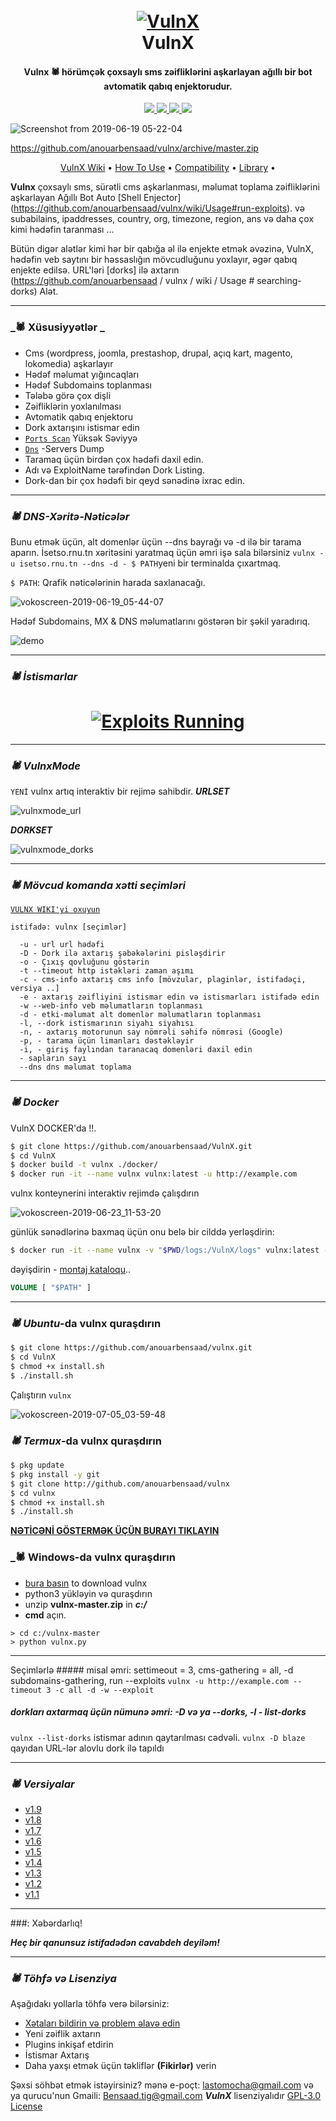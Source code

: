 <h1 align="center">
  <br>
  <a href="https://github.com/anouarbensaad/VulnX"><img src="https://i.ibb.co/ZxxFqxQ/vxv2.png" alt="VulnX"></a>
  <br>
  VulnX
  <br>
</h1>

<h4 align="center">Vulnx 🕷️ hörümçək çoxsaylı sms zəifliklərini aşkarlayan ağıllı bir bot avtomatik qabıq enjektorudur. </h4>

<p align="center">
   <a href="https://github.com/anouarbensaad/vulnx/releases">
    <img src="https://img.shields.io/github/release/anouarbensaad/vulnx.svg">
  </a>

  <a href="https://pypi.org/project/vulnx/">
    <img src="https://img.shields.io/badge/pypi-vulnx-red.svg">
  </a>

  <a href="https://github.com/anouarbensaad/vulnx/issues?q=is%3Aissue+is%3Aclosed">
      <img src="https://img.shields.io/github/issues-closed/anouarbensaad/vulnx.svg">
  </a>
  <a href="https://travis-ci.com/anouarbensaad/vulnx">
    <img src="https://img.shields.io/travis/com/anouarbensaad/vulnx.svg">
  </a>
</p>

![Screenshot from 2019-06-19 05-22-04](https://user-images.githubusercontent.com/23563528/59736664-7c2fed00-9252-11e9-936d-53ea02628711.png)

https://github.com/anouarbensaad/vulnx/archive/master.zip
<p align="center">
  <a href="https://github.com/anouarbensaad/vulnx/wiki">VulnX Wiki</a> •
  <a href="https://github.com/anouarbensaad/vulnx/wiki/Usage">How To Use</a> •
  <a href="https://github.com/anouarbensaad/vulnx/wiki/Compatibility-&-Dependencies">Compatibility</a> •
  <a href="https://github.com/anouarbensaad/vulnx/wiki/Vulnx-Library">Library</a> •
</p>

**Vulnx** çoxsaylı sms, sürətli cms aşkarlanması, məlumat toplama zəifliklərini aşkarlayan Ağıllı Bot Auto [Shell Enjector] (https://github.com/anouarbensaad/vulnx/wiki/Usage#run-exploits). və subabilains, ipaddresses, country, org, timezone, region, ans və daha çox kimi hədəfin taranması ...

Bütün digər alətlər kimi hər bir qabığa əl ilə enjekte etmək əvəzinə, VulnX, hədəfin veb saytını bir həssaslığın mövcudluğunu yoxlayır, əgər qabıq enjekte edilsə. URL'ləri [dorks] ilə axtarın (https://github.com/anouarbensaad / vulnx / wiki / Usage # searching-dorks) Alət.

-------------------------------------

### _🕷️ Xüsusiyyətlər _

- Cms (wordpress, joomla, prestashop, drupal, açıq kart, magento, lokomedia) aşkarlayır
- Hədəf məlumat yığıncaqları
- Hədəf Subdomains toplanması
- Tələbə görə çox dişli
- Zəifliklərin yoxlanılması
- Avtomatik qabıq enjektoru
- Dork axtarışını istismar edin 
- [`Ports Scan`](https://user-images.githubusercontent.com/23563528/58365946-40a83a00-7ec3-11e9-87c5-055ed67109b7.jpg) Yüksək Səviyyə 
- [`Dns`](https://user-images.githubusercontent.com/23563528/58365784-09388e00-7ec1-11e9-8a05-e71fa39f146d.png) -Servers Dump 
- Taramaq üçün birdən çox hədəfi daxil edin.
- Adı və ExploitName tərəfindən Dork Listing.
- Dork-dan bir çox hədəfi bir qeyd sənədinə ixrac edin. 

-------------------------------------


### _🕷️ DNS-Xəritə-Nəticələr_

Bunu etmək üçün, alt domenlər üçün --dns bayrağı və -d ilə bir tarama aparın.
İsetso.rnu.tn xəritəsini yaratmaq üçün əmri işə sala bilərsiniz
`vulnx -u isetso.rnu.tn --dns -d - $ PATH`yeni bir terminalda çıxartmaq.

`$ PATH`: Qrafik nəticələrinin harada saxlanacağı. 

![vokoscreen-2019-06-19_05-44-07](https://user-images.githubusercontent.com/23563528/59737395-696ae780-9255-11e9-9e09-26416de89bee.gif)


Hədəf Subdomains, MX & DNS məlumatlarını göstərən bir şəkil yaradırıq.

![demo](https://i.ibb.co/WfdhvWC/isetso-rnu-tn.png)

-------------------------------------

### _🕷️ İstismarlar_
<h1 align="center">
<a href="https://github.com/anouarbensaad/VulnX"><img src="https://user-images.githubusercontent.com/23563528/59737042-06c51c00-9254-11e9-87f8-876b33c87be1.gif" alt="Exploits Running"></a>
</h1>


-------------------------------------

### _🕷️ VulnxMode_
`YENİ`
vulnx artıq interaktiv bir rejimə sahibdir.
***URLSET***

![vulnxmode_url](https://user-images.githubusercontent.com/23563528/68983791-fddd7400-080c-11ea-8e2b-c463a2c8f8c5.png)

***DORKSET***

![vulnxmode_dorks](https://user-images.githubusercontent.com/23563528/68985825-bf01eb00-0819-11ea-83ea-3db022b1d645.png)

-------------------------------------



### _🕷️ Mövcud komanda xətti seçimləri_
[`VULNX WIKI'yi oxuyun`](https://github.com/anouarbensaad/vulnx/wiki/Usage)

    istifadə: vulnx [seçimlər]
    
      -u - url url hədəfi
      -D - Dork ilə axtarış şəbəkələrini pisləşdirir
      -o - Çıxış qovluğunu göstərin
      -t --timeout http istəkləri zaman aşımı
      -c - cms-info axtarış cms info [mövzular, plaginlər, istifadəçi, versiya ..]
      -e - axtarış zəifliyini istismar edin və istismarları istifadə edin
      -w --web-info veb məlumatların toplanması
      -d - etki-məlumat alt domenlər məlumatların toplanması
      -l, --dork istismarının siyahı siyahısı
      -n, - axtarış motorunun say nömrəli səhifə nömrəsi (Google)
      -p, - tarama üçün limanları dəstəkləyir
      -i, - giriş faylından taranacaq domenləri daxil edin
      - sapların sayı
      --dns dns məlumat toplama 

-------------------------------------

### _🕷️ Docker_

VulnX DOCKER'da !!.

```bash
$ git clone https://github.com/anouarbensaad/VulnX.git
$ cd VulnX
$ docker build -t vulnx ./docker/
$ docker run -it --name vulnx vulnx:latest -u http://example.com
```

vulnx konteynerini interaktiv rejimdə çalışdırın


![vokoscreen-2019-06-23_11-53-20](https://user-images.githubusercontent.com/23563528/59975226-a31d5480-95ad-11e9-8252-ddd8291cbee4.gif)


günlük sənədlərinə baxmaq üçün onu belə bir cilddə yerləşdirin:

```bash
$ docker run -it --name vulnx -v "$PWD/logs:/VulnX/logs" vulnx:latest -u http://example.com
```
dəyişdirin - [montaj kataloqu](https://github.com/anouarbensaad/vulnx/blob/master/docker/Dockerfile#L46)..

```Dockerfile
VOLUME [ "$PATH" ]
```

-------------------------------------

### _🕷️ Ubuntu_-da vulnx quraşdırın

```bash
$ git clone https://github.com/anouarbensaad/vulnx.git
$ cd VulnX
$ chmod +x install.sh
$ ./install.sh
```
Çalıştırın `vulnx`

![vokoscreen-2019-07-05_03-59-48](https://user-images.githubusercontent.com/23563528/60695392-7a645b80-9ed9-11e9-94fb-f6025594a9e3.gif)


### _🕷️ Termux_-da vulnx quraşdırın

```BASH
$ pkg update
$ pkg install -y git
$ git clone http://github.com/anouarbensaad/vulnx
$ cd vulnx
$ chmod +x install.sh
$ ./install.sh
```
[**NƏTİCƏNİ GÖSTERMƏK ÜÇÜN BURAYI TIKLAYIN**](https://user-images.githubusercontent.com/23563528/58364091-98847800-7ea6-11e9-9a9a-c27717e4dda1.png)


### _🕷️ Windows-da vulnx quraşdırın

- [bura basın](https://github.com/anouarbensaad/vulnx/archive/master.zip) to download vulnx
- python3 yükləyin və quraşdırın
- unzip **vulnx-master.zip** in ***c:/***
- **cmd** açın.
```
> cd c:/vulnx-master
> python vulnx.py
```

-------------------------------------

Seçimlərlə ##### misal əmri: settimeout = 3, cms-gathering = all, -d subdomains-gathering, run --exploits
`vulnx -u http://example.com --timeout 3 -c all -d -w --exploit` 

##### dorkları axtarmaq üçün nümunə əmri: -D və ya --dorks, -l - list-dorks
`vulnx --list-dorks`
istismar adının qaytarılması cədvəli.
`vulnx -D blaze`
qayıdan URL-lər alovlu dork ilə tapıldı 

-------------------------------------

### _🕷️ Versiyalar_
- [v1.9](https://github.com/anouarbensaad/vulnx/releases/tag/v1.9)
- [v1.8](https://github.com/anouarbensaad/vulnx/releases/tag/v1.8)
- [v1.7](https://github.com/anouarbensaad/vulnx/releases/tag/v1.7)
- [v1.6](https://github.com/anouarbensaad/vulnx/releases/tag/v1.6)
- [v1.5](https://github.com/anouarbensaad/vulnx/releases/tag/v1.5)
- [v1.4](https://github.com/anouarbensaad/vulnx/releases/tag/v1.4)
- [v1.3](https://github.com/anouarbensaad/vulnx/releases/tag/v1.3)
- [v1.2](https://github.com/anouarbensaad/vulnx/releases/tag/v1.2)
- [v1.1](https://github.com/anouarbensaad/vulnx/releases/tag/v1.1)

-------------------------------------

###: Xəbərdarlıq!

***Heç bir qanunsuz istifadədən cavabdeh deyiləm!***

-------------------------------------

### _🕷️ Töhfə və Lisenziya_

Aşağıdakı yollarla töhfə verə bilərsiniz:

- [Xətaları bildirin və problem əlavə edin](https://github.com/anouarbensaad/VulnX/issues/new)
- Yeni zəiflik axtarın
- Plugins inkişaf etdirin
- İstismar Axtarış
- Daha yaxşı etmək üçün təkliflər **(Fikirlər)** verin

Şəxsi söhbət etmək istəyirsiniz? mənə e-poçt: lastomocha@gmail.com və ya qurucu'nun Gmaili: Bensaad.tig@gmail.com
***VulnX*** lisenziyalıdır [GPL-3.0 License](https://github.com/LasTOmocha/VulnX/blob/master/LICENSE)
